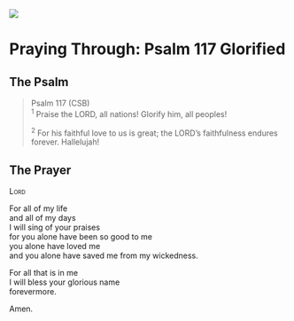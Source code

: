 <img class="intro-right" src="/images/art-paris-psalter.jpg">

# Praying Through: Psalm 117 Glorified

## The Psalm

>Psalm 117 (CSB)  
><sup>1</sup> Praise the LORD, all nations! Glorify him, all peoples! 
>
><sup>2</sup> For his faithful love to us is great; the LORD’s faithfulness endures forever. Hallelujah!

## The Prayer

<div style="font-variant: small-caps;">
Lord
</div>

For all of my life  
  and all of my days  
  I will sing of your praises  
  for you alone have been so good to me  
  you alone have loved me  
  and you alone have saved me from my wickedness.

For all that is in me  
  I will bless your glorious name  
  forevermore.

Amen.
